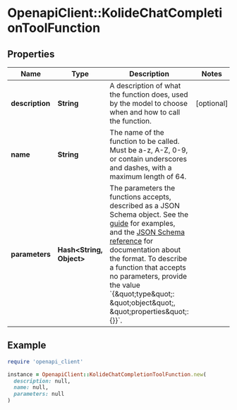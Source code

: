 # OpenapiClient::KolideChatCompletionToolFunction

## Properties

| Name | Type | Description | Notes |
| ---- | ---- | ----------- | ----- |
| **description** | **String** | A description of what the function does, used by the model to choose when and how to call the function. | [optional] |
| **name** | **String** | The name of the function to be called. Must be a-z, A-Z, 0-9, or contain underscores and dashes, with a maximum length of 64. |  |
| **parameters** | **Hash&lt;String, Object&gt;** | The parameters the functions accepts, described as a JSON Schema object. See the [guide](/docs/guides/gpt/function-calling) for examples, and the [JSON Schema reference](https://json-schema.org/understanding-json-schema/) for documentation about the format.  To describe a function that accepts no parameters, provide the value &#x60;{\&quot;type\&quot;: \&quot;object\&quot;, \&quot;properties\&quot;: {}}&#x60;. |  |

## Example

```ruby
require 'openapi_client'

instance = OpenapiClient::KolideChatCompletionToolFunction.new(
  description: null,
  name: null,
  parameters: null
)
```

